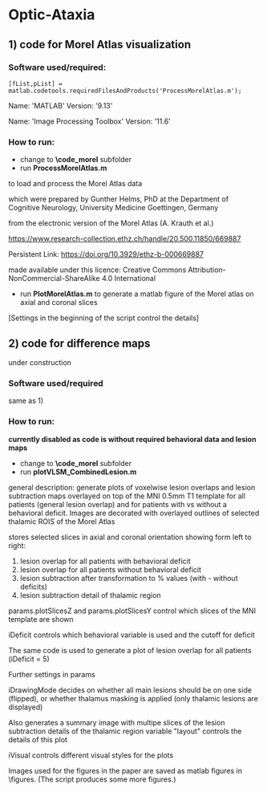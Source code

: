 # Optic-Ataxia

## 1) code for Morel Atlas visualization
	
### Software used/required: 

```
[fList,pList] = matlab.codetools.requiredFilesAndProducts('ProcessMorelAtlas.m');
```
	
Name: 'MATLAB'                          Version: '9.13'
	
Name: 'Image Processing Toolbox'        Version: '11.6'
   	
### How to run:
- change to __\code_morel__ subfolder
- run __ProcessMorelAtlas.m__
	
to load and process the Morel Atlas data
	
which were prepared by Gunther Helms, PhD at the Department of Cognitive Neurology, University Medicine Goettingen, Germany
	
from the electronic version of the Morel Atlas (A. Krauth et al.)
	
https://www.research-collection.ethz.ch/handle/20.500.11850/669887
	
Persistent Link: https://doi.org/10.3929/ethz-b-000669887
	
made available under this licence: Creative Commons Attribution-NonCommercial-ShareAlike 4.0 International

- run __PlotMorelAtlas.m__ 
to generate a matlab figure of the Morel atlas on axial and coronal slices

[Settings in the beginning of the script control the details]


## 2) code for difference maps

under construction

### Software used/required
same as 1)

### How to run:
__currently disabled as code is without required behavioral data and lesion maps__
- change to __\code_morel__ subfolder
- run __plotVLSM_CombinedLesion.m__

general description:
 generate plots of voxelwise lesion overlaps and lesion subtraction maps
 overlayed on top of the MNI 0.5mm T1 template
 for all patients (general lesion overlap) and
 for patients with vs without a behavioral deficit.
 Images are decorated with overlayed outlines of selected thalamic ROIS of
 the Morel Atlas
 
 stores selected slices in axial and coronal orientation showing form left
 to right:
 1) lesion overlap for all patients with behavioral deficit
 2) lesion overlap for all patients without behavioral deficit
 3) lesion subtraction after transformation to % values (with - without
 deficits)
 4) lesion subtraction detail of thalamic region

 params.plotSlicesZ and params.plotSlicesY control which slices of the MNI template are shown
 
 iDeficit controls which behavioral variable is used and the cutoff for deficit
 
 The same code is used to generate a plot of lesion overlap for all patients (iDeficit = 5)
 
 Further settings in params

 iDrawingMode decides on whether all main lesions should be on one side (flipped), or whether thalamus masking is applied (only thalamic lesions are displayed)

 Also generates a summary image with multipe slices of the lesion subtraction details of the thalamic region variable "layout" controls the details of this plot 
 
 iVisual controls different visual styles for the plots

 Images used for the figures in the paper are saved as matlab figures in \figures. (The script produces some more figures.)
